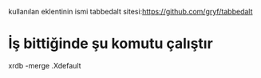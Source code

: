 
kullanılan eklentinin ismi tabbedalt
sitesi:https://github.com/gryf/tabbedalt


# İş bittiğinde şu komutu çalıştır
xrdb -merge .Xdefault
